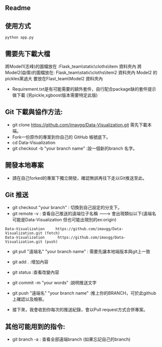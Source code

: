 ## Readme

## 使用方式
`python app.py`

## 需要先下載大檔
將Model1(志峰)的圖檔放在 :Flask_team\static\cloths\item 資料夾內
將Model2(益偉)的圖檔放在: Flask_team\static\cloths\item2 資料夾內
Model2 的pickles黨過大 要放在Flast_team\Model2 資料夾內

* Requirement.txt是有可能需要的額外套件，自行配合package缺的套件提示做下載 (另pickle,xgboost版本需要特定此版)




## Git 下載與協作方法:
* git clone https://github.com/imavgg/Data-Visualization.git 需先下載本端。
* Fork一份原作的專案到你自己的 GitHub 帳號底下。
* cd Data-Visualization
* git checkout -b "your branch name" :設一個新的branch 名字。

## 開發本地專案

* 請在自己forked的專案下獨立開發，確認無誤再往下走以Git推送至此。

## Git 推送
* git checkout "your branch" : 切換到自己設定的分支下。
* git remote -v : 查看自己推送的遠端位子名稱 ---> 會出現類似以下(遠端名可能是Data-Visualization 但也可能出現別的ex:origin)

```
Data-Visualization     https://github.com/imavgg/Data-Visualization.git (fetch)
Data-Visualization      https://github.com/imavgg/Data-Visualization.git (push)
```
* git pull "遠端名"  "your branch name" : 需要先讓本地端版本與git上一致
* git add . :增加內容
* git status :查看改變內容
* git commit -m  "your words" :說明推送文字

* git push "遠端名" "your branch name" :推上你的BRANCH，可於此github上確認以及檢察。


* 接下來，我會收到你每次的推送紀錄，會以Pull request方式合併專案。

## 其他可能用到的指令:
* git branch -a : 查看全部遠端branch (如果忘記自己的branch)
